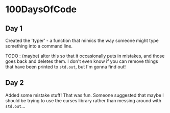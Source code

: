 # 100DaysOfCode

## Day 1

Created the 'typer' - a function that mimics the way someone might type
something into a command line.

TODO : (maybe) alter this so that it occasionally puts in mistakes, and those
goes back and deletes them. I don't even know if you can remove things that
have been printed to `std.out`, but I'm gonna find out!

## Day 2

Added some mistake stuff! That was fun. Someone suggested that maybe I should
be trying to use the curses library rather than messing around with
`std.out`...
